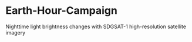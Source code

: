 # Earth-Hour-Campaign
Nighttime light brightness changes with SDGSAT-1 high-resolution satellite imagery
